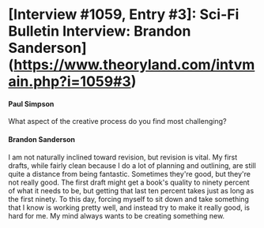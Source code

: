 # [Interview #1059, Entry #3]: Sci-Fi Bulletin Interview: Brandon Sanderson](https://www.theoryland.com/intvmain.php?i=1059#3)

#### Paul Simpson

What aspect of the creative process do you find most challenging?

#### Brandon Sanderson

I am not naturally inclined toward revision, but revision is vital. My first drafts, while fairly clean because I do a lot of planning and outlining, are still quite a distance from being fantastic. Sometimes they're good, but they're not really good. The first draft might get a book's quality to ninety percent of what it needs to be, but getting that last ten percent takes just as long as the first ninety. To this day, forcing myself to sit down and take something that I know is working pretty well, and instead try to make it really good, is hard for me. My mind always wants to be creating something new.

